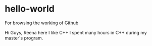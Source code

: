 # hello-world
For browsing the working of Github

Hi Guys,
Reena here
I like C++
I spent many hours in C++ during my master's program.
